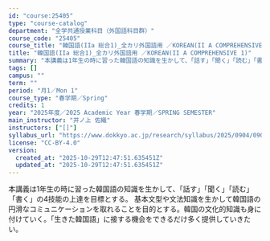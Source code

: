 ```yaml
---
id: "course:25405"
type: "course-catalog"
department: "全学共通授業科目（外国語科目群）"
course_code: "25405"
course_title: "韓国語(IIa 総合1)_全カリ外国語用 ／KOREAN(II A COMPREHENSIVE 1)"
title: "韓国語(IIa 総合1)_全カリ外国語用 ／KOREAN(II A COMPREHENSIVE 1)"
summary: "本講義は1年生の時に習った韓国語の知識を生かして、「話す」「聞く」「読む」「書く」の4技能の上達を目標とする。 基本文型や文法知識を生かして韓国語の円滑なコミュニケーションを取れることを目的とする。韓国の文化的知識も身に付けていく。「生きた…"
tags: []
campus: ""
term: ""
period: "月1／Mon 1"
course_type: "春学期／Spring"
credits: 1
year: "2025年度／2025 Academic Year 春学期／SPRING SEMESTER"
main_instructor: "井ノ上 佐織"
instructors: ["[]"]
syllabus_url: "https://www.dokkyo.ac.jp/research/syllabus/2025/0904/0904_25405_ja_JP.html"
license: "CC-BY-4.0"
version:
  created_at: "2025-10-29T12:47:51.635451Z"
  updated_at: "2025-10-29T12:47:51.635451Z"
---
```

本講義は1年生の時に習った韓国語の知識を生かして、「話す」「聞く」「読む」「書く」の4技能の上達を目標とする。 基本文型や文法知識を生かして韓国語の円滑なコミュニケーションを取れることを目的とする。韓国の文化的知識も身に付けていく。「生きた韓国語」に接する機会をできるだけ多く提供していきたい。
